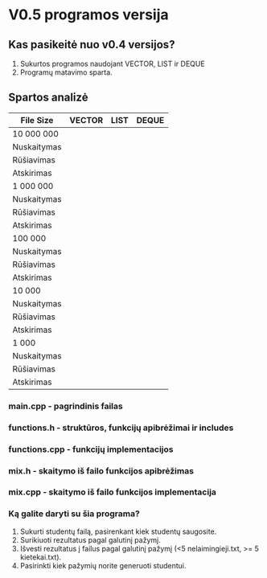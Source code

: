 # V0.5 programos versija
## Kas pasikeitė nuo v0.4 versijos?
1. Sukurtos programos naudojant VECTOR, LIST ir DEQUE
2. Programų matavimo sparta.
## Spartos analizė
| File Size   | VECTOR    | LIST      | DEQUE     |
| ----------- | --------- | --------- | --------- |
| 10 000 000  |           |           |           |
| Nuskaitymas |           |           |           |
| Rūšiavimas  |           |           |           |
| Atskirimas  |           |           |           |
| 1 000 000   |           |           |           |
| Nuskaitymas |           |           |           |
| Rūšiavimas  |           |           |           |
| Atskirimas  |           |           |           |
| 100 000     |           |           |           |
| Nuskaitymas |           |           |           |
| Rūšiavimas  |           |           |           |
| Atskirimas  |           |           |           |
| 10 000      |           |           |           |
| Nuskaitymas |           |           |           |
| Rūšiavimas  |           |           |           |
| Atskirimas  |           |           |           |
| 1 000       |           |           |           |
| Nuskaitymas |           |           |           |
| Rūšiavimas  |           |           |           |
| Atskirimas  |           |           |           |
### main.cpp - pagrindinis failas
### functions.h - struktūros, funkcijų apibrėžimai ir includes
### functions.cpp - funkcijų implementacijos
### mix.h - skaitymo iš failo funkcijos apibrėžimas
### mix.cpp - skaitymo iš failo funkcijos implementacija
### Ką galite daryti su šia programa?
1. Sukurti studentų failą, pasirenkant kiek studentų saugosite.
2. Surikiuoti rezultatus pagal galutinį pažymį.
3. Išvesti rezultatus į failus pagal galutinį pažymį (<5 nelaimingieji.txt, >= 5 kietekai.txt).
4. Pasirinkti kiek pažymių norite generuoti studentui.
